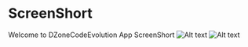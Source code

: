 # ScreenShort
Welcome to DZoneCodeEvolution App ScreenShort
![Alt text](/../master/sreenshort/login/screen1.jpeg?raw=true "Screen 2")
![Alt text](/../master/sreenshort/bottomnavigation/screen1.jpeg?raw=true "Screen 1")
